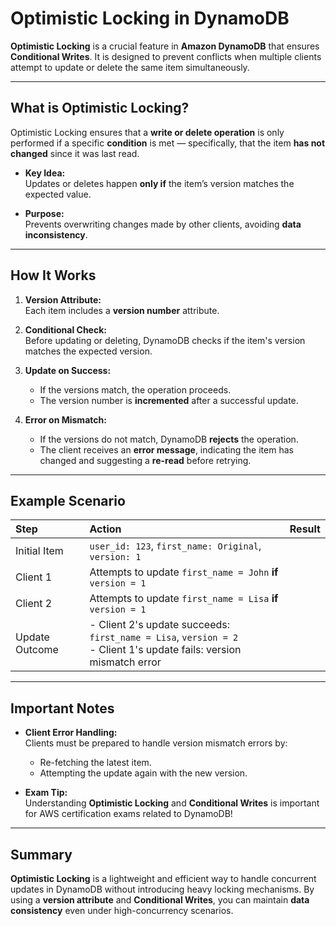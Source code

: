 # **Optimistic Locking in DynamoDB**

**Optimistic Locking** is a crucial feature in **Amazon DynamoDB** that ensures **Conditional Writes**. It is designed to prevent conflicts when multiple clients attempt to update or delete the same item simultaneously.

---

## **What is Optimistic Locking?**

Optimistic Locking ensures that a **write or delete operation** is only performed if a specific **condition** is met — specifically, that the item **has not changed** since it was last read.

- **Key Idea:**  
  Updates or deletes happen **only if** the item’s version matches the expected value.
  
- **Purpose:**  
  Prevents overwriting changes made by other clients, avoiding **data inconsistency**.

---

## **How It Works**

1. **Version Attribute:**  
   Each item includes a **version number** attribute.

2. **Conditional Check:**  
   Before updating or deleting, DynamoDB checks if the item's version matches the expected version.

3. **Update on Success:**  
   - If the versions match, the operation proceeds.
   - The version number is **incremented** after a successful update.

4. **Error on Mismatch:**  
   - If the versions do not match, DynamoDB **rejects** the operation.
   - The client receives an **error message**, indicating the item has changed and suggesting a **re-read** before retrying.

---

## **Example Scenario**

| **Step** | **Action** | **Result** |
|:---|:---|:---|
| Initial Item | `user_id: 123`, `first_name: Original`, `version: 1` | |
| Client 1 | Attempts to update `first_name = John` **if** `version = 1` | |
| Client 2 | Attempts to update `first_name = Lisa` **if** `version = 1` | |
| Update Outcome | - Client 2's update succeeds: `first_name = Lisa`, `version = 2`<br>- Client 1's update fails: version mismatch error |

---

## **Important Notes**

- **Client Error Handling:**  
  Clients must be prepared to handle version mismatch errors by:
  - Re-fetching the latest item.
  - Attempting the update again with the new version.

- **Exam Tip:**  
  Understanding **Optimistic Locking** and **Conditional Writes** is important for AWS certification exams related to DynamoDB!

---

## **Summary**

**Optimistic Locking** is a lightweight and efficient way to handle concurrent updates in DynamoDB without introducing heavy locking mechanisms. By using a **version attribute** and **Conditional Writes**, you can maintain **data consistency** even under high-concurrency scenarios.